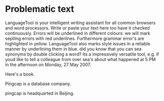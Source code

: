 # Problematic text

LanguageTool is your intelligent writing assistant for all common browsers and word processors. Write or paste your text here too have it checked continuously. Errors will be underlined in different colours: we will mark seplling errors with red underilnes. Furthermore grammar error's are highlighted in yellow. LanguageTool also marks style issues in a reliable manner by underlining them in blue. did you know that you can sea synonyms by double clicking a word? Its a impressively versatile tool, e.g. if youd like to tell a colleague from over sea's about what happened at 5 PM in the afternoon on Monday, 27 May 2007.

Here's a book.

Pingcap is a database company.


pingcap is headquarted in Beijing.